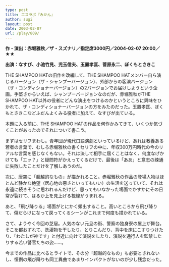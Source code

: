 ```yaml
---
type: post
title: エスラボ『みかん』
author: sugi
layout: post
date: 2003-02-07
url: /play/809/
---
```

**作・演出：赤堀雅秋／ザ・スズナリ／指定席3000円／2004-02-07 20:00／★★**

**出演：なすび、小池竹見、児玉信夫、玉置孝匡、菅原永二、ぼくもとさきこ**

THE SHAMPOO HATの旧作を改編して、THE SHAMPOO HATメンバー自ら演じるバージョン（ザ・シャンプーバージョン）、外部からの客演バージョン（ザ・コンディショナーバージョン）の2バージョンでお届けしようという企画。手堅さからいえば、シャンプーバージョンなのだが、赤堀雅秋がTHE SHAMPOO HAT以外の役者にどんな演出をつけるのかというところに興味をひかれて、ザ・コンディショナーバージョンの方をみたのだった。玉置孝匡、ぼくもとさきこなどふだんよくみる役者に加えて、なすびが出ている。

本題に入る前に、THE SHAMPOO HATの作品を何作かみてきて、いくつか気づくことがあったのでそれについて書こう。

まずはセリフまわし。青年団が現代口語演劇といっているけど、あれは教養ある若者の言葉で、むしろ赤堀雅秋の書くセリフの中に、年収300万円時代の今のリアルな言葉を感じなくもない。それは決して相手に届くことはなく、何度なげかけても「エッ？」と疑問符がかえってくるだけで、最後は「ああ」と意志の疎通に失敗したことだけを了解しあうのだ。

次に、唐突に「超越的なもの」が描かれること。赤堀雅秋の作品の登場人物はほとんど静かな絶望（居心地の悪さといってもいい）の生活を送っていて、それは永遠に続きそうに思われるんだけど、思ってもいなかった場面でかすかにその日常が裂けて、はるか上を見上げる視線がうまれる。

あと、「飛び降りる」場面がとにかく頻出すること。高いところから飛び降りて、傷だらけになって戻ってくるシーンがこれまで何度も描かれている。

さて、ようやく今回の芝居。人気のない元旦の街、警察の独身寮の屋上が舞台。そこを都おずれて、洗濯物を干したり、とりこんだり、背中を床にこすりつけたり、「わたしが神です」と付近に向けて演説をしたり、演説を通行人を監禁したりする若い警官たちの姿......。

今までの作品に比べるとライトで、その分「超越的なもの」も必要とされないし、恒例の飛び降りも同工異曲であまりインパクトがないのが少し残念だった。

